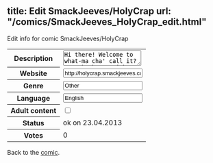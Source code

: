 title: Edit SmackJeeves/HolyCrap
url: "/comics/SmackJeeves_HolyCrap_edit.html"
---
Edit info for comic SmackJeeves/HolyCrap

<form name="comic" action="http://gaepostmail.appengine.com/comic" name="post">
<table class="comicinfo">
<tr>
<th>Description</th><td><textarea name="description">Hi there! Welcome to what-ma cha' call it? ... Oh that's right Crap Holy. No no... AH! WELCOME TO ME! I AM HOLY CRAP!</textarea></td>
</tr>
<tr>
<th>Website</th><td><input type="text" name="url" value="http://holycrap.smackjeeves.com/comics/"/></td>
</tr>
<tr>
<th>Genre</th><td><input type="text" name="genre" value="Other"/></td>
</tr>
<tr>
<th>Language</th><td><input type="text" name="language" value="English"/></td>
</tr>
<tr>
<th>Adult content</th><td><input type="checkbox" name="adult" value="adult" /></td>
</tr>
<tr>
<th>Status</th><td>ok on 23.04.2013</td>
</tr>
<tr>
<th>Votes</th><td>0</div></td>
</tr>
</table>
</form>

Back to the [comic](/comics/SmackJeeves_HolyCrap.html).
